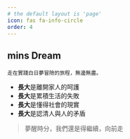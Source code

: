 ```yaml
---
# the default layout is 'page'
icon: fas fa-info-circle
order: 4
---
```


## mins Dream 
```
走在實踐白日夢冒險的旅程，無邊無盡。
```

- **長大**是離開家人的呵護
- **長大**是累積生活的失敗 
- **長大**是懂得社會的現實
- **長大**是認清人與人的矛盾

> 夢醒時分，我們還是得繼續，向前走
